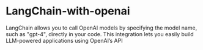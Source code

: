 # LangChain-with-openai
LangChain allows you to call OpenAI models by specifying the model name, such as   "gpt-4", directly in your code. This integration lets you easily build LLM-powered applications using OpenAI’s API

